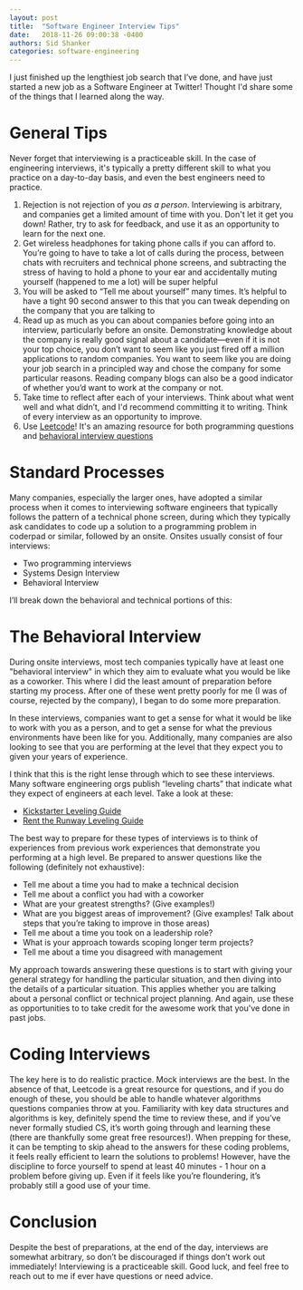 ```yaml
---
layout: post
title:  "Software Engineer Interview Tips"
date:   2018-11-26 09:00:38 -0400
authors: Sid Shanker
categories: software-engineering
---
```


I just finished up the lengthiest job search that I’ve done, and have just started a new
job as a Software Engineer at Twitter! Thought I'd share some of the things that
I learned along the way.

# General Tips

Never forget that interviewing is a practiceable skill. In
the case of engineering interviews, it's typically a pretty
different skill to what you practice on a day-to-day basis,
and even the best engineers need to practice.

1. Rejection is not rejection of you *as a person*. Interviewing
is arbitrary, and companies get a limited amount of time with you.
Don't let it get you down! Rather, try to ask for feedback, and
use it as an opportunity to learn for the next one.
2. Get wireless headphones for taking phone calls
if you can afford to. You’re going to have to take a lot
of calls during the process, between chats with recruiters
and technical phone screens, and subtracting the stress of
having to hold a phone to your ear and accidentally muting yourself (happened to me a lot)
will be super helpful
2. You will be asked to “Tell me about yourself” many times. It’s helpful
to have a tight 90 second answer to this that you can tweak depending on the company that you are talking to
5. Read up as much as you can about companies before going
into an interview, particularly before an onsite. Demonstrating
knowledge about the company is really good signal about a
candidate—even if it is not your top choice, you don’t want to seem
like you just fired off a million applications to random companies.
You want to seem like you are doing your job search in a
principled way and chose the company for some particular reasons.
Reading company blogs can also be a good indicator of whether
you’d want to work at the company or not.
6. Take time to reflect after each of your interviews.
Think about what went well and what didn’t, and I'd recommend committing
it to writing. Think of every interview as an opportunity to improve.
7. Use [Leetcode](https://leetcode.com)! It's an amazing resource for
both programming questions and [behavioral interview questions](https://leetcode.com/explore/interview/card/leapai/)

# Standard Processes

Many companies, especially the larger ones, have adopted a similar process
when it comes to interviewing software engineers that typically follows
the pattern of a technical phone screen, during which they typically ask
candidates to code up a solution to a programming problem in coderpad or
similar, followed by an onsite. Onsites usually consist of four interviews:

- Two programming interviews
- Systems Design Interview
- Behavioral Interview

I’ll break down the behavioral and technical portions of this:

# The Behavioral Interview

During onsite interviews, most tech companies typically have at least one
"behavioral interview" in which they aim to evaluate what you would be
like as a coworker. This where I did the least amount of preparation before
starting my process. After one of these went pretty poorly for me (I was of
course, rejected by the company), I began to do some more preparation.

In these interviews, companies want to get a sense for what it would be like
to work with you as a person, and to get a sense for what the previous
environments have been like for you. Additionally, many companies are also
looking to see that you are performing at the level that they expect you to
given your years of experience.

I think that this is the right lense through which to see
these interviews. Many software engineering orgs publish
“leveling charts” that indicate what they expect of engineers at each level. Take a look at these:

- [Kickstarter Leveling Guide](https://kickstarter.engineering/the-kickstarter-engineering-and-data-team-ladder-96996c3b327 )
- [Rent the Runway Leveling Guide](https://docs.google.com/spreadsheets/d/1k4sO6pyCl_YYnf0PAXSBcX776rNcTjSOqDxZ5SDty-4/edit#gid=0 )

The best way to prepare for these types of interviews is to think of experiences
from previous work experiences that demonstrate you performing
at a high level. Be prepared to answer questions like the following (definitely not exhaustive):

- Tell me about a time you had to make a technical decision
- Tell me about a conflict you had with a coworker
- What are your greatest strengths? (Give examples!)
- What are you biggest areas of improvement? (Give examples! Talk about steps that you’re taking to improve in those areas)
- Tell me about a time you took on a leadership role?
- What is your approach towards scoping longer term projects?
- Tell me about a time you disagreed with management

My approach towards answering these questions is to start with
giving your general strategy for handling the particular situation,
and then diving into the details of a particular situation. This
applies whether you are talking about a personal conflict or
technical project planning. And again, use these as opportunities to
to take credit for the awesome work that you've done in past jobs.

# Coding Interviews

The key here is to do realistic practice. Mock interviews are the best.
In the absence of that, Leetcode is a great resource
for questions, and if you do enough of these, you should be able to
handle whatever algorithms questions companies throw at you. Familiarity with key data
structures and algorithms is key, definitely spend the time to review
these, and if you’ve never formally studied CS, it’s worth going through
and learning these (there are thankfully some great free resources!).
When prepping for these, it can be tempting to skip ahead to the answers
for these coding problems, it feels really efficient to learn the solutions
to problems! However, have the discipline to force yourself to spend at
least 40 minutes - 1 hour on a problem before giving up. Even if
it feels like you’re floundering, it’s probably still a good use of your time.

# Conclusion

Despite the best of preparations, at the end of the day, interviews are
somewhat arbitrary, so don’t be discouraged if things don’t
work out immediately! Interviewing is a practiceable skill.
Good luck, and feel free to reach out to me if ever have questions or
need advice.
